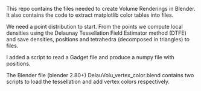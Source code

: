 This repo contains the files needed to create Volume Renderings in Blender. It also contains the code to extract matplotlib color tables into files.


We need a point distribution to start. From the points we compute local densities using the Delaunay Tessellation Field Estimator method (DTFE) and save densities, positions and tetrahedra (decomposed in triangles) to files.

I added a script to read a Gadget file and produce a numpy file with positions.

The Blender file (blender 2.80+) DelauVolu_vertex_color.blend contains two scripts to load the tessellation and add vertex colors respectively.


